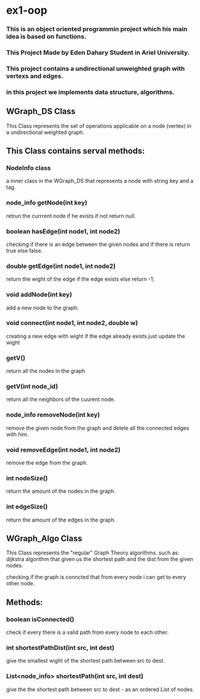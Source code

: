 # ex1-oop

### This is an object oriented programmin project which his main idea is based on functions.

### This Project Made by Eden Dahary Student in Ariel University.

### This project contains a undirectional unweighted graph with vertexs and edges.

### in this project we implements data structure, algorithms.

## WGraph_DS Class
This Class represents the set of operations applicable on a node (vertex) in a undirectional weighted graph.

## This Class contains serval methods:

### NodeInfo class
a inner class in the WGraph_DS that represents a node with string key and a tag.

### node_info getNode(int key)
retrun the currrent node if he exists if not return null.

### boolean hasEdge(int node1, int node2)
checking if there is an edge between the given nodes and if there is return true else false.

### double getEdge(int node1, int node2)
return the wight of the edge if the edge exists else return -1;

### void addNode(int key)
add a new node to the graph.

### void connect(int node1, int node2, double w)
creating a new edge with wight if the edge already exists just update the wight

### getV()
return all the nodes in the graph

### getV(int node_id)
return all the neighbors of the cuurent node.

### node_info removeNode(int key)
remove the given node from the graph and delete all the connected edges with him.

### void removeEdge(int node1, int node2)
remove the edge from the graph.

### int nodeSize()
return the amount of the nodes in the graph.

### int edgeSize()
return the amount of the edges in the graph.

## WGraph_Algo Class
This Class represents the "regular" Graph Theory algorithms.
such as:
dijkstra algorithm that given us the shortest path and the dist from the given nodes.

checking if the graph is conncted that from every node i can get to every other node.

## Methods:

### boolean isConnected()
check if every there is a valid path from every node to each other.

### int shortestPathDist(int src, int dest)
give the smallest wight of the shortest path between src to dest.

### List<node_info> shortestPath(int src, int dest)
give the the shortest path between src to dest - as an ordered List of nodes.
